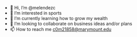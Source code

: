 - 👋 Hi, I’m @melendezc
- 👀 I’m interested in sports
- 🌱 I’m currently learning how to grow my wealth
- 💞️ I’m looking to collaborate on business ideas and/or plans
- 📫 How to reach me c0m21858@marymount.edu

<!---
melendezc/melendezc is a ✨ special ✨ repository because its `README.md` (this file) appears on your GitHub profile.
You can click the Preview link to take a look at your changes.
--->
